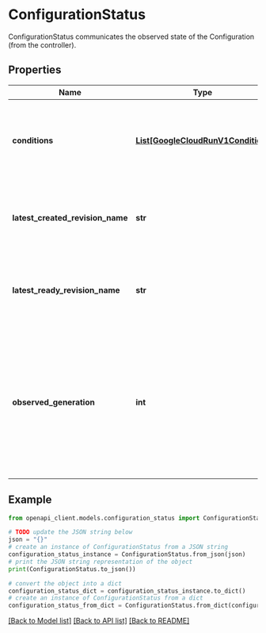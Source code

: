 # ConfigurationStatus

ConfigurationStatus communicates the observed state of the Configuration (from the controller).

## Properties

Name | Type | Description | Notes
------------ | ------------- | ------------- | -------------
**conditions** | [**List[GoogleCloudRunV1Condition]**](GoogleCloudRunV1Condition.md) | Conditions communicate information about ongoing/complete reconciliation processes that bring the \&quot;spec\&quot; inline with the observed state of the world. | [optional] 
**latest_created_revision_name** | **str** | LatestCreatedRevisionName is the last revision that was created from this Configuration. It might not be ready yet, so for the latest ready revision, use LatestReadyRevisionName. | [optional] 
**latest_ready_revision_name** | **str** | LatestReadyRevisionName holds the name of the latest Revision stamped out from this Configuration that has had its \&quot;Ready\&quot; condition become \&quot;True\&quot;. | [optional] 
**observed_generation** | **int** | ObservedGeneration is the &#39;Generation&#39; of the Configuration that was last processed by the controller. The observed generation is updated even if the controller failed to process the spec and create the Revision. Clients polling for completed reconciliation should poll until observedGeneration &#x3D; metadata.generation, and the Ready condition&#39;s status is True or False. | [optional] 

## Example

```python
from openapi_client.models.configuration_status import ConfigurationStatus

# TODO update the JSON string below
json = "{}"
# create an instance of ConfigurationStatus from a JSON string
configuration_status_instance = ConfigurationStatus.from_json(json)
# print the JSON string representation of the object
print(ConfigurationStatus.to_json())

# convert the object into a dict
configuration_status_dict = configuration_status_instance.to_dict()
# create an instance of ConfigurationStatus from a dict
configuration_status_from_dict = ConfigurationStatus.from_dict(configuration_status_dict)
```
[[Back to Model list]](../README.md#documentation-for-models) [[Back to API list]](../README.md#documentation-for-api-endpoints) [[Back to README]](../README.md)


